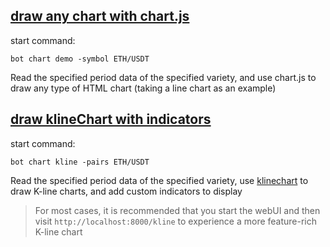 
## [draw any chart with chart.js](genAnyChart.go)
start command:
```shell
bot chart demo -symbol ETH/USDT
```
Read the specified period data of the specified variety, and use chart.js to draw any type of HTML chart (taking a line chart as an example)

## [draw klineChart with indicators](genKlineChart.go)
start command:
```shell
bot chart kline -pairs ETH/USDT
```
Read the specified period data of the specified variety, use [klinechart](https://klinecharts.com/) to draw K-line charts, and add custom indicators to display
> For most cases, it is recommended that you start the webUI and then visit `http://localhost:8000/kline` to experience a more feature-rich K-line chart
